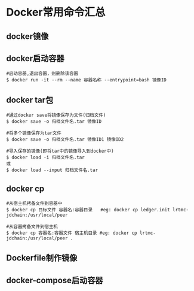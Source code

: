 # Docker常用命令汇总

## docker镜像



## docker启动容器

```linux
#启动容器,退出容器，则删除该容器
$ docker run -it --rm --name 容器名称 --entrypoint=bash 镜像ID
```

## docker tar包

```linux
#通过docker save将镜像保存为文件(归档文件)
$ docker save -o 归档文件名.tar 镜像ID 

#将多个镜像保存为tar文件
$ docker save -o 归档文件名.tar 镜像ID1 镜像ID2

#导入保存的镜像(即将tar中的镜像导入到docker中)
$ docker load -i 归档文件名.tar
或
$ docker load --input 归档文件名.tar
```

## docker cp

```linux
#从宿主机拷备文件到容器中
$ docker cp 目标文件 容器名:容器目录   #eg: docker cp ledger.init lrtmc-jdchain:/usr/local/peer

#从容器拷备文件到宿主机
$ docker cp 容器名:容器文件 宿主机目录 #eg: docker cp lrtmc-jdchain:/usr/local/peer .
```

## Dockerfile制作镜像

## docker-compose启动容器


